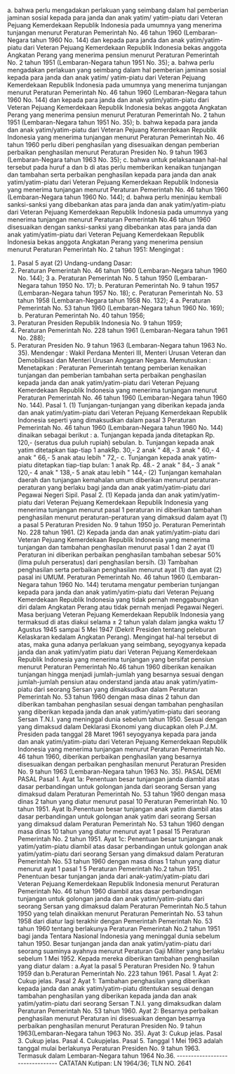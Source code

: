  a. bahwa perlu mengadakan perlakuan yang seimbang dalam hal pemberian jaminan sosial kepada para janda dan anak yatim/ yatim-piatu dari Veteran Pejuang Kemerdekaan Republik Indonesia pada umumnya yang menerima tunjangan menurut Peraturan Pemerintah No. 46 tahun 1960 (Lembaran-Negara tahun 1960 No. 144) dan kepada para janda dan anak yatim/yatim-piatu dari Veteran Pejuang Kemerdekaan Republik Indonesia bekas anggota Angkatan Perang yang menerima pensiun menurut Peraturan Pemerintah No. 2 tahun 1951 (Lembaran-Negara tahun 1951 No. 35); a. bahwa perlu mengadakan perlakuan yang seimbang dalam hal pemberian jaminan sosial kepada para janda dan anak yatim/ yatim-piatu dari Veteran Pejuang Kemerdekaan Republik Indonesia pada umumnya yang menerima tunjangan menurut Peraturan Pemerintah No. 46 tahun 1960 (Lembaran-Negara tahun 1960 No. 144) dan kepada para janda dan anak yatim/yatim-piatu dari Veteran Pejuang Kemerdekaan Republik Indonesia bekas anggota Angkatan Perang yang menerima pensiun menurut Peraturan Pemerintah No. 2 tahun 1951 (Lembaran-Negara tahun 1951 No. 35);
b. bahwa kepada para janda dan anak yatim/yatim-piatu dari Veteran Pejuang Kemerdekaan Republik Indonesia yang menerima tunjangan menurut Peraturan Pemerintah No. 46 tahun 1960 perlu diberi penghasilan yang disesuaikan dengan pemberian perbaikan penghasilan menurut Peraturan Presiden No. 9 tahun 1963 (Lembaran-Negara tahun 1963 No. 35);
c. bahwa untuk pelaksanaan hal-hal tersebut pada huruf a dan b di atas perlu memberikan kenaikan tunjangan dan tambahan serta perbaikan penghasilan kepada para janda dan anak yatim/yatim-piatu dari Veteran Pejuang Kemerdekaan Republik Indonesia yang menerima tunjangan menurut Peraturan Pemerintah No. 46 tahun 1960 (Lembaran-Negara tahun 1960 No. 144);
d. bahwa perlu meninjau kembali sanksi-sanksi yang dibebankan atas para janda dan anak yatim/yatim-piatu dari Veteran Pejuang Kemerdekaan Republik Indonesia pada umumnya yang menerima tunjangan menurut Peraturan Pemerintah No.46 tahun 1960 disesuaikan dengan sanksi-sanksi yang dibebankan atas para janda dan anak yatim/yatim-piatu dari Veteran Pejuang Kemerdekaan Republik Indonesia bekas anggota Angkatan Perang yang menerima pensiun menurut Peraturan Pemerintah No. 2 tahun 1951:
Mengingat :

1. Pasal 5 ayat (2) Undang-undang Dasar:
2. Peraturan Pemerintah No. 46 tahun 1960 (Lembaran-Negara tahun 1960 No. 144); 3 a. Peraturan Pemerintah No. 5 tahun 1950 (Lembaran-Negara tahun 1950 No. 17);
b. Peraturan Pemerintah No. 9 tahun 1957 (Lembaran-Negara tahun 1957 No. 18);
c. Peraturan Pemerintah No. 53 tahun 1958 (Lembaran-Negara tahun 1958 No. 132); 4 a. Peraturan Pemerintah No. 53 tahun 1960 (Lembaran-Negara tahun 1960 No. 169);
b. Peraturan Pemerintah No. 40 tahun 1956;
5. Peraturan Presiden Republik Indonesia No. 9 tahun 1959;
6. Peraturan Pemerintah No. 228 tahun 1961 (Lembaran-Negara tahun 1961 No. 288);
7. Peraturan Presiden No. 9 tahun 1963 (Lembaran-Negara tahun 1963 No. 35). Mendengar : Wakil Perdana Menteri III, Menteri Urusan Veteran dan Demobilisasi dan Menteri Urusan Anggaran Negara. Memutuskan : Menetapkan : Peraturan Pemerintah tentang pemberian kenaikan tunjangan dan pemberian tambahan serta perbaikan penghasilan kepada janda dan anak yatim/yatim-piatu dari Veteran Pejuang Kemerdekaan Republik Indonesia yang menerima tunjangan menurut Peraturan Pemerintah No. 46 tahun 1960 (Lembaran-Negara tahun 1960 No. 144). Pasal 1. (1) Tunjangan-tunjangan yang diberikan kepada janda dan anak yatim/yatim-piatu dari Veteran Pejuang Kemerdekaan Republik Indonesia seperti yang dimaksudkan dalam pasal 3 Peraturan Pemerintah No. 46 tahun 1960 (Lembaran-Negara tahun 1960 No. 144) dinaikan sebagai berikut :
a. Tunjangan kepada janda ditetapkan Rp. 120,- (seratus dua puluh rupiah) sebulan. b. Tunjangan kepada anak yatim ditetapkan tiap-tiap 1 anakRp. 30,- 2 anak " 48,- 3 anak " 60,- 4 anak " 66,- 5 anak atau lebih " 72,- c. Tunjangan kepada anak yatim-piatu ditetapkan tiap-tiap bulan: 1 anak Rp. 48.- 2 anak " 84,- 3 anak " 120,- 4 anak " 138,- 5 anak atau lebih " 144,- (2) Tunjangan kemahalan daerah dan tunjangan kemahalan umum diberikan menurut peraturan- peraturan yang berlaku bagi janda dan anak yatim/yatim-piatu dari Pegawai Negeri Sipil. Pasal 2. (1) Kepada janda dan anak yatim/yatim-piatu dari Veteran Pejuang Kemerdekaan Republik Indonesia yang menerima tunjangan menurut pasal 1 peraturan ini diberikan tambahan penghasilan menurut peraturan-peraturan yang dimaksud dalam ayat (1) a pasal 5 Peraturan Presiden No. 9 tahun 1950 jo. Peraturan Pemerintah No. 228 tahun 1961. (2) Kepada janda dan anak yatim/yatim-piatu dari Veteran Pejuang Kemerdekaan Republik Indonesia yang menerima tunjangan dan tambahan penghasilan menurut pasal 1 dan 2 ayat (1) Peraturan ini diberikan perbaikan penghasilan tambahan sebesar 50% (lima puluh perseratus) dari penghasilan bersih. (3) Tambahan penghasilan serta perbaikan penghasilan menurut ayat (1) dan ayat (2) pasal ini UMUM. Peraturan Pemerintah No. 46 tahun 1960 (Lembaran-Negara tahun 1960 No. 144) terutama mengatur pemberian tunjangan kepada para janda dan anak yatim/yatim-piatu dari Veteran Pejuang Kemerdekaan Republik Indonesia yang tidak pernah menggabungkan diri dalam Angkatan Perang atau tidak pernah menjadi Pegawai Negeri. Masa berjuang Veteran Pejuang Kemerdekaan Republik Indonesia yang termaksud di atas diakui selama ± 2 tahun yalah dalam jangka waktu 17 Agustus 1945 sampai 5 Mei 1947 (Dekrit Presiden tentang peleburan Kelaskaran kedalam Angkatan Perang). Mengingat hal-hal tersebut di atas, maka guna adanya perlakuan yang seimbang, seyogyanya kepada janda dan anak yatim/yatim piatu dari Veteran Pejuang Kemerdekaan Republik Indonesia yang menerima tunjangan yang bersifat pensiun menurut Peraturan Pemerintah No.46 tahun 1960 diberikan kenaikan tunjangan hingga menjadi jumlah-jumlah yang besarnya sesuai dengan jumlah-jumlah pensiun atau onderstand janda atau anak yatim/yatim- piatu dari seorang Sersan yang dimaksudkan dalam Peraturan Pemerintah No. 53 tahun 1960 dengan masa dinas 2 tahun dan diberikan tambahan penghasilan sesuai dengan tambahan penghasilan yang diberikan kepada janda dan anak yatim/yatim-piatu dari seorang Sersan T.N.I. yang meninggal dunia sebelum tahun 1950. Sesuai dengan yang dimaksud dalam Deklarasi Ekonomi yang diucapkan oleh P.J.M. Presiden pada tanggal 28 Maret 1961 seyogyanya kepada para janda dan anak yatim/yatim-piatu dari Veteran Pejuang Kemerdekaan Republik Indonesia yang menerima tunjangan menurut Peraturan Pemerintah No. 46 tahun 1960, diberikan perbaikan penghasilan yang besarnya disesuaikan dengan perbaikan penghasilan menurut Peraturan Presiden No. 9 tahun 1963 (Lembaran-Negara tahun 1963 No. 35). PASAL DEMI PASAL Pasal 1. Ayat 1a: Penentuan besar tunjangan janda diambil atas dasar perbandingan untuk golongan janda dari seorang Sersan yang dimaksud dalam Peraturan Pemerintah No. 53 tahun 1960 dengan masa dinas 2 tahun yang diatur menurut pasal 10 Peraturan Pemerintah No. 10 tahun 1951. Ayat lb.Penentuan besar tunjangan anak yatim diambil atas dasar perbandingan untuk golongan anak yatim dari seorang Sersan yang dimaksud dalam Peraturan Pemerintah No. 53 tahun 1960 dengan masa dinas 10 tahun yang diatur menurut ayat 1 pasal 15 Peraturan Pemerintah No. 2 tahun 1951. Ayat 1c: Penentuan besar tunjangan anak yatim/yatim-piatu diambil atas dasar perbandingan untuk golongan anak yatim/yatim-piatu dari seorang Sersan yang dimaksud dalam Peraturan Pemerintah No. 53 tahun 1960 dengan masa dinas 1 tahun yang diatur menurut ayat 1 pasal 1 5 Peraturan Pemerintah No.2 tahun 1951. Penentuan besar tunjangan janda dari anak-yatim/yatim-piatu dari Veteran Pejuang Kemerdekaan Republik Indonesia menurut Peraturan Pemerintah No. 46 tahun 1960 diambil atas dasar perbandingan tunjangan untuk golongan janda dan anak yatim/yatim-piatu dari seorang Sersan yang dimaksud dalam Peraturan Pemerintah No.5 tahun 1950 yang telah dinaikkan menurut Peraturan Pemerintah No. 53 tahun 1958 dari diatur lagi terakhir dengan Pemerintah Pemerintah No. 53 tahun 1960 tentang berlakunya Peraturan Pemerintah No.2 tahun 1951 bagi janda Tentara Nasional Indonesia yang meninggal dunia sebelum tahun 1950. Besar tunjangan janda dan anak yatim/yatim-piatu dari seorang suaminya ayahnya menurut Peraturan Gaji Militer yang berlaku sebelum 1 Mei 1952. Kepada mereka diberikan tambahan penghasilan yang diatur dalam :
a.Ayat la pasal 5 Peraturan Presiden No. 9 tahun 1959 dan b.Peraturan Pemerintah No. 223 tahun 1961. Pasal 1. Ayat 2: Cukup jelas. Pasal 2 Ayat 1: Tambahan penghasilan yang diberikan kepada janda dan anak yatim/yatim-piatu ditentukan sesuai dengan tambahan penghasilan yang diberikan kepada janda dan anak yatim/yatim-piatu dari seorang Sersan T.N.I. yang dimaksudkan dalam Peraturan Pemerintah No. 53 tahun 1960. Ayat 2: Besarnya perbaikan penghasilan menurut Peraturan ini disesuaikan dengan besarnya perbaikan penghasilan menurut Peraturan Presiden No. 9 tahun 1963(Lembaran-Negara tahun 1963 No. 35). Ayat 3: Cukup jelas. Pasal 3. Cukup jelas. Pasal 4. Cukupjelas. Pasal 5. Tanggal 1 Mei 1963 adalah tanggal mulai berlakunya Peraturan Presiden No. 9 tahun 1963. Termasuk dalam Lembaran-Negara tahun 1964 No.36. -------------------------------- CATATAN Kutipan: LN 1964/36; TLN NO. 2641